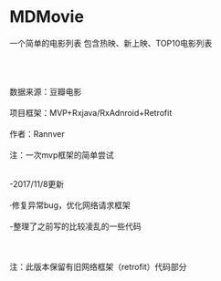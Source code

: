# MDMovie
一个简单的电影列表
包含热映、新上映、TOP10电影列表
<br></br><br></br>

数据来源：豆瓣电影<br></br>
项目框架：MVP+Rxjava/RxAdnroid+Retrofit<br></br>
作者：Rannver<br></br>
注：一次mvp框架的简单尝试<br></br>


-2017/11/8更新<br></br>
·修复异常bug，优化网络请求框架<br></br>
-整理了之前写的比较凌乱的一些代码<br></br>
<br></br>
注：此版本保留有旧网络框架（retrofit）代码部分<br></br>
